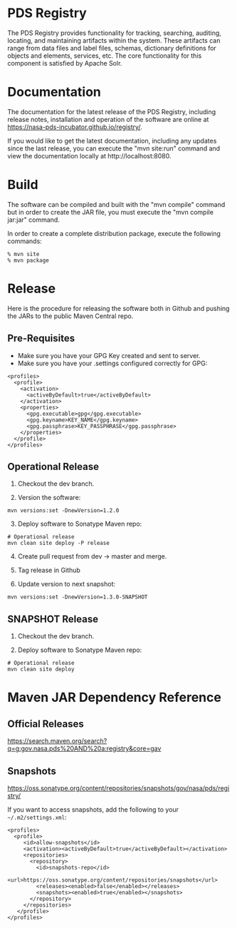 # PDS Registry
The PDS Registry provides functionality for tracking, searching, auditing, locating, and maintaining artifacts within the system. These artifacts can range from data files and label files, schemas, dictionary definitions for objects and elements, services, etc. The core functionality for this component is satisfied by Apache Solr.

# Documentation
The documentation for the latest release of the PDS Registry, including release notes, installation and operation of the software are online at https://nasa-pds-incubator.github.io/registry/.

If you would like to get the latest documentation, including any updates since the last release, you can execute the "mvn site:run" command and view the documentation locally at http://localhost:8080.

# Build
The software can be compiled and built with the "mvn compile" command but in order 
to create the JAR file, you must execute the "mvn compile jar:jar" command. 

In order to create a complete distribution package, execute the 
following commands: 

```
% mvn site
% mvn package
```
# Release
Here is the procedure for releasing the software both in Github and pushing the JARs to the public Maven Central repo.

## Pre-Requisites
* Make sure you have your GPG Key created and sent to server.
* Make sure you have your .settings configured correctly for GPG:
```
<profiles>
  <profile>
    <activation>
      <activeByDefault>true</activeByDefault>
    </activation>
    <properties>
      <gpg.executable>gpg</gpg.executable>
      <gpg.keyname>KEY_NAME</gpg.keyname>
      <gpg.passphrase>KEY_PASSPHRASE</gpg.passphrase>
    </properties>
  </profile>
</profiles>
```

## Operational Release
1. Checkout the dev branch.

2. Version the software:
```
mvn versions:set -DnewVersion=1.2.0
```

3. Deploy software to Sonatype Maven repo:
```
# Operational release
mvn clean site deploy -P release
```

4. Create pull request from dev -> master and merge.

5. Tag release in Github

6. Update version to next snapshot:
```
mvn versions:set -DnewVersion=1.3.0-SNAPSHOT
```

## SNAPSHOT Release
1. Checkout the dev branch.

2. Deploy software to Sonatype Maven repo:
```
# Operational release
mvn clean site deploy
```

# Maven JAR Dependency Reference

## Official Releases
https://search.maven.org/search?q=g:gov.nasa.pds%20AND%20a:registry&core=gav

## Snapshots
https://oss.sonatype.org/content/repositories/snapshots/gov/nasa/pds/registry/

If you want to access snapshots, add the following to your `~/.m2/settings.xml`:
```
<profiles>
  <profile>
     <id>allow-snapshots</id>
     <activation><activeByDefault>true</activeByDefault></activation>
     <repositories>
       <repository>
         <id>snapshots-repo</id>
         <url>https://oss.sonatype.org/content/repositories/snapshots</url>
         <releases><enabled>false</enabled></releases>
         <snapshots><enabled>true</enabled></snapshots>
       </repository>
     </repositories>
   </profile>
</profiles>
```
